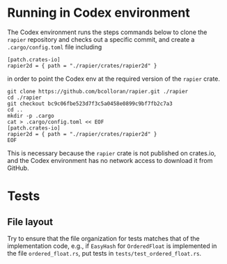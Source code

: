 # Running in Codex environment

The Codex environment runs the steps commands below to clone the `rapier` repository and checks out a specific commit, and create a `.cargo/config.toml` file including
```
[patch.crates-io]
rapier2d = { path = "./rapier/crates/rapier2d" }
```
in order to point the Codex env at the required version of the `rapier` crate.


```
git clone https://github.com/bcolloran/rapier.git ./rapier
cd ./rapier
git checkout bc9c06fbe523d7f3c5a0458e0899c9bf7fb2c7a3
cd ..
mkdir -p .cargo
cat > .cargo/config.toml << EOF
[patch.crates-io]
rapier2d = { path = "./rapier/crates/rapier2d" }
EOF
```

This is necessary because the `rapier` crate is not published on crates.io, and the Codex environment has no network access to download it from GitHub.

# Tests

## File layout
Try to ensure that the file organization for tests matches that of the implementation code, e.g., if `EasyHash` for `OrderedFloat` is implemented in the file `ordered_float.rs`, 
put tests in `tests/test_ordered_float.rs`.
